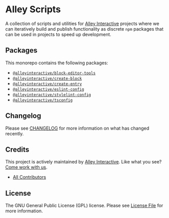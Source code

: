 # Alley Scripts

A collection of scripts and utilities for [Alley Interactive](https://alley.com)
projects where we can iteratively build and publish functionality as discrete
`npm` packages that can be used in projects to speed up development.

## Packages

This monorepo contains the following packages:

- [`@alleyinteractive/block-editor-tools`](./packages/block-editor-tools/README.md)
- [`@alleyinteractive/create-block`](./packages/create-block/README.md)
- [`@alleyinteractive/create-entry`](./packages/create-entry/README.md)
- [`@alleyinteractive/eslint-config`](./packages/eslint-config/README.md)
- [`@alleyinteractive/stylelint-config`](./packages/stylelint-config/README.md)
- [`@alleyinteractive/tsconfig`](./packages/tsconfig/README.md)

## Changelog

Please see [CHANGELOG](CHANGELOG.md) for more information on what has changed recently.

## Credits

This project is actively maintained by [Alley
Interactive](https://github.com/alleyinteractive). Like what you see? [Come work
with us](https://alley.com/careers/).

- [All Contributors](../../contributors)

## License

The GNU General Public License (GPL) license. Please see [License File](LICENSE) for more information.
